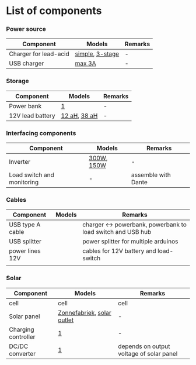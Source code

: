 # List of components

### Power source

| Component | Models | Remarks |
| ------ | ------ | ------ |
| Charger for lead-acid | [simple](https://www.conrad.nl/p/h-tronic-loodaccu-lader-al-2000-plus-12-v-laadstroom-max-2-a-1538312), [3-stage](https://www.conrad.nl/p/mean-well-loodaccu-lader-pb-akkulader-144v-2085a-12-v-laadstroom-max-2085-a-1328187) | - |
| USB charger | [max 3A](https://www.conrad.nl/p/ansmann-home-charger-130q-1001-0099-usb-oplader-thuis-uitgangsstroom-max-3000-ma-1-x-usb-30-bus-a-2227123) | - |

### Storage

| Component | Models | Remarks |
| ------ | ------ | ------ |
| Power bank | [1](https://www.conrad.nl/p/anker-powercore-26800-powerbank-li-ion-26800-mah-a1277011-1672847) | - |
| 12V lead battery | [12 aH](https://www.conrad.nl/p/conrad-energy-12-v-12-ah-loodaccu-12-v-12-ah-loodvlies-agm-b-x-h-x-d-151-x-95-x-98-mm-kabelschoen-635-mm-onderhouds-250916), [38 aH](https://www.conrad.nl/p/panasonic-lc-x1238pap-loodaccu-12-v-38-ah-loodvlies-agm-b-x-h-x-d-197-x-175-x-165-mm-m5-schroefaansluiting-vds-cert-250314) | - |

### Interfacing components

| Component | Models | Remarks |
| ------ | ------ | ------ |
| Inverter | [300W](https://www.conrad.nl/p/e-ast-cls-300-12-omvormer-300-w-12-vdc-230-vac-514945), [150W](https://www.conrad.nl/p/voltcraft-msw-150-12-g-converter-150-w-12-vdc-230-vac-past-in-bekerhouder-1277756)| - |
| Load switch and monitoring | - | assemble with Dante |  

### Cables

| Component | Models | Remarks |
| ------ | ------ | ------ |
| USB type A cable | | charger <-> powerbank, powerbank to load switch and USB hub |
| USB splitter | | power splitter for multiple arduinos |
| power lines 12V | | cables for 12V battery and load-switch |
|  | | |


### Solar

| Component | Models | Remarks |
| ------ | ------ | ------ |
| cell | cell | cell |
| Solar panel | [Zonnefabriek](https://www.zonnefabriek.nl/sunpower-zonnepanelen/), [solar outlet](https://www.solar-outlet.nl/q-cells-duo-320-black.html) | - |
| Charging controller | [1](https://www.conrad.nl/p/kemo-charging-controller-m149n-solar-laadregelaar-serie-12-v-10-a-110527) | - |
| DC/DC converter | [1](https://www.conrad.nl/p/mean-well-nid65-12-dcdc-converter-49-a-588-w-aantal-uitgangen-1-x-2176629) | depends on output voltage of solar panel |